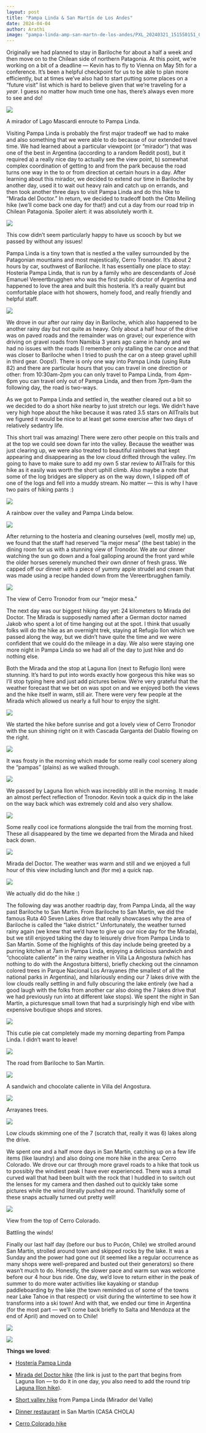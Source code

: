 ```yaml
---
layout: post
title: "Pampa Linda & San Martín de Los Andes"
date: 2024-04-04
author: Arathi
image: "pampa-linda-amp-san-martn-de-los-andes/PXL_20240321_151550151_Original.jpeg"
---
```


Originally we had planned to stay in Bariloche for about a half a week and then move on to the Chilean side of northern Patagonia. At this point, we’re working on a bit of a deadline — Kevin has to fly to Vienna on May 5th for a conference. It’s been a helpful checkpoint for us to be able to plan more efficiently, but at times we’ve also had to start putting some places on a “future visit” list which is hard to believe given that we’re traveling for a _year_. I guess no matter how much time one has, there’s always even more to see and do!

![](assets/img/pampa-linda-amp-san-martn-de-los-andes/P3200005_Original.jpeg)

<figcaption>

A mirador of Lago Mascardi enroute to Pampa Linda.

</figcaption>

Visiting Pampa Linda is probably the first major tradeoff we had to make and also something that we were able to do because of our extended travel time. We had learned about a particular viewpoint (or “mirador”) that was one of the best in Argentina (according to a random Reddit post), but it required a) a really nice day to actually see the view point, b) somewhat complex coordination of getting to and from the park because the road turns one way in the to or from direction at certain hours in a day. After learning about this mirador, we decided to extend our time in Bariloche by another day, used it to wait out heavy rain and catch up on errands, and then took another three days to visit Pampa Linda and do this hike to “Mirada del Doctor.” In return, we decided to tradeoff both the Otto Meiling hike (we’ll come back one day for that!) and cut a day from our road trip in Chilean Patagonia. Spoiler alert: it was absolutely worth it.

![](assets/img/pampa-linda-amp-san-martn-de-los-andes/P3200007_Original.jpeg)

<figcaption>

This cow didn’t seem particularly happy to have us scooch by but we passed by without any issues!

</figcaption>

Pampa Linda is a tiny town that is nestled a the valley surrounded by the Patagonian mountains and most majestically, Cerro Tronador. It’s about 2 hours by car, southwest of Bariloche. It has essentially one place to stay: Hosteria Pampa Linda, that is run by a family who are descendants of José Emanuel Vereertbrugghen who was the first public doctor of Argentina and happened to love the area and built this hosteria. It’s a really quaint but comfortable place with hot showers, homely food, and really friendly and helpful staff.

![](assets/img/pampa-linda-amp-san-martn-de-los-andes/PXL_20240320_174216859_Original.jpeg)

We drove in our after our rainy day in Bariloche, which also happened to be another rainy day but not quite as heavy. Only about a half hour of the drive was on paved roads and the remainder was on gravel; our experience with driving on gravel roads from Namibia 3 years ago came in handy and we had no issues with the roads (I remember only stalling the car once and that was closer to Bariloche when I tried to push the car on a steep gravel uphill in third gear. Oops!). There is only one way into Pampa Linda (using Ruta 82) and there are particular hours that you can travel in one direction or other: from 10:30am-2pm you can only travel to Pampa Linda, from 4pm-6pm you can travel only out of Pampa Linda, and then from 7pm-9am the following day, the road is two-ways.

As we got to Pampa Linda and settled in, the weather cleared out a bit so we decided to do a short hike nearby to just stretch our legs. We didn’t have very high hope about the hike because it was rated 3.5 stars on AllTrails but we figured it would be nice to at least get some exercise after two days of relatively sedantry life.

This short trail was amazing! There were zero other people on this trails and at the top we could see down far into the valley. Because the weather was just clearing up, we were also treated to beautiful rainbows that kept appearing and disappearing as the low cloud drifted through the valley. I’m going to have to make sure to add my own 5 star review to AllTrails for this hike as it easily was worth the short uphill climb. Also maybe a note that some of the log bridges are slippery as on the way down, I slipped off of one of the logs and fell into a muddy stream. No matter — this is why I have two pairs of hiking pants :)

![](assets/img/pampa-linda-amp-san-martn-de-los-andes/P3200024_Original.jpeg)

<figcaption>

A rainbow over the valley and Pampa Linda below.

</figcaption>

![](assets/img/pampa-linda-amp-san-martn-de-los-andes/P3200013_Original.jpeg)

After returning to the hosteria and cleaning ourselves (well, mostly me) up, we found that the staff had reserved “la mejor mesa” (the best table) in the dining room for us with a stunning view of Tronodor. We ate our dinner watching the sun go down and a foal galloping around the front yard while the older horses serenely munched their own dinner of fresh grass. We capped off our dinner with a piece of yummy apple strudel and cream that was made using a recipe handed down from the Vereertbrugghen family.

![](assets/img/pampa-linda-amp-san-martn-de-los-andes/P3200031_Original.jpeg)

<figcaption>

The view of Cerro Tronodor from our “mejor mesa.”

</figcaption>

The next day was our biggest hiking day yet: 24 kilometers to Mirada del Doctor. The Mirada is supposedly named after a German doctor named Jakob who spent a lot of time hanging out at the spot. I think that usually folks will do the hike as an overnight trek, staying at Refugio Ilon which we passed along the way, but we didn’t have quite the time and we were confident that we could do the mileage in a day. We also were staying one more night in Pampa Linda so we had all of the day to just hike and do nothing else.

Both the Mirada and the stop at Laguna Ilon (next to Refugio Ilon) were stunning. It’s hard to put into words exactly how gorgeous this hike was so I’ll stop typing here and just add pictures below. We’re very grateful that the weather forecast that we bet on was spot on and we enjoyed both the views and the hike itself in warm, still air. There were very few people at the Mirada which allowed us nearly a full hour to enjoy the sight.

![](assets/img/pampa-linda-amp-san-martn-de-los-andes/P3210047_Original.jpeg)

<figcaption>

We started the hike before sunrise and got a lovely view of Cerro Tronodor with the sun shining right on it with Cascada Garganta del Diablo flowing on the right.

</figcaption>

![](assets/img/pampa-linda-amp-san-martn-de-los-andes/P3210050_Original.jpeg)

<figcaption>

It was frosty in the morning which made for some really cool scenery along the “pampas” (plains) as we walked through.

</figcaption>

![](assets/img/pampa-linda-amp-san-martn-de-los-andes/P3210060_Original.jpeg)

<figcaption>

We passed by Laguna Ilon which was incredibly still in the morning. It made an almost perfect reflection of Tronodor. Kevin took a quick dip in the lake on the way back which was extremely cold and also very shallow.

</figcaption>

![](assets/img/pampa-linda-amp-san-martn-de-los-andes/P3210063_Original.jpeg)

<figcaption>

Some really cool ice formations alongside the trail from the morning frost. These all disappeared by the time we departed from the Mirada and hiked back down.

</figcaption>

![](assets/img/pampa-linda-amp-san-martn-de-los-andes/PXL_20240321_151550151_Original.jpeg)

<figcaption>

Mirada del Doctor. The weather was warm and still and we enjoyed a full hour of this view including lunch and (for me) a quick nap.

</figcaption>

![](assets/img/pampa-linda-amp-san-martn-de-los-andes/20240321_115317_Original.jpeg)

<figcaption>

We actually did do the hike :)

</figcaption>

The following day was another roadtrip day, from Pampa Linda, all the way past Bariloche to San Martín. From Bariloche to San Martín, we did the famous Ruta 40 Seven Lakes drive that really showcases why the area of Bariloche is called the “lake district.” Unfortunately, the weather turned rainy again (we knew that we’d have to give up our nice day for the Mirada), but we still enjoyed taking the day to leisurely drive from Pampa Linda to San Martín. Some of the highlights of this day include being greeted by a purring kitchen at 7am in Pampa Linda, enjoying a delicious sandwich and “chocolate caliente” in the rainy weather in Villa La Angostura (which has nothing to do with the Angostura bitters), briefly checking out the cinnamon colored trees in Parque Nacional Los Arrayanes (the smallest of all the national parks in Argentina), and hilariously ending our 7 lakes drive with the low clouds really settling in and fully obscuring the lake entirely (we had a good laugh with the folks from another car also doing the 7 lakes drive that we had previously run into at different lake stops). We spent the night in San Martín, a picturesque small town that had a surprisingly high end vibe with expensive boutique shops and stores.

![](assets/img/pampa-linda-amp-san-martn-de-los-andes/PXL_20240322_104353737_Original.jpeg)

<figcaption>

This cutie pie cat completely made my morning departing from Pampa Linda. I didn’t want to leave!

</figcaption>

![](assets/img/pampa-linda-amp-san-martn-de-los-andes/P3220099_Original.jpeg)

<figcaption>

The road from Bariloche to San Martín.

</figcaption>

![](assets/img/pampa-linda-amp-san-martn-de-los-andes/PXL_20240322_153245576_Original.jpeg)

<figcaption>

A sandwich and chocolate caliente in Villa del Angostura.

</figcaption>

![](assets/img/pampa-linda-amp-san-martn-de-los-andes/PXL_20240322_171000712_Original.jpeg)

<figcaption>

Arrayanes trees.

</figcaption>

![](assets/img/pampa-linda-amp-san-martn-de-los-andes/P3220127_Original.jpeg)

<figcaption>

Low clouds skimming one of the 7 (scratch that, really it was 6) lakes along the drive.

</figcaption>

We spent one and a half more days in San Martín, catching up on a few life items (like laundry) and also doing one more hike in the area: Cerro Colorado. We drove our car through more gravel roads to a hike that took us to possibly the windiest peak I have ever experienced. There was a small curved wall that had been built with the rock that I huddled in to switch out the lenses for my camera and then dashed out to quickly take some pictures while the wind literally pushed me around. Thankfully some of these snaps actually turned out pretty well!

![](assets/img/pampa-linda-amp-san-martn-de-los-andes/P3230009_Original.jpeg)

<figcaption>

View from the top of Cerro Colorado.

</figcaption>

Battling the winds!

Finally our last half day (before our bus to Pucón, Chile) we strolled around San Martín, strolled around town and skipped rocks by the lake. It was a Sunday and the power had gone out (it seemed like a regular occurrence as many shops were well-prepared and busted out their generators) so there wasn’t much to do. Honestly, the slower pace and warm sun was welcome before our 4 hour bus ride. One day, we’d love to return either in the peak of summer to do more water activities like kayaking or standup paddleboarding by the lake (the town reminded us of some of the towns near Lake Tahoe in that respect) or visit during the wintertime to see how it transforms into a ski town! And with that, we ended our time in Argentina (for the most part — we’ll come back briefly to Salta and Mendoza at the end of April) and moved on to Chile!

![](assets/img/pampa-linda-amp-san-martn-de-los-andes/P3240006_Original.jpeg)

![](assets/img/pampa-linda-amp-san-martn-de-los-andes/P3240012_Original.jpeg)

**Things we loved**:

- [Hostería Pampa Linda](https://maps.app.goo.gl/oMtAUrVrCRcMU6MQA?g_st=ic)

- [Mirada del Doctor hike](https://www.alltrails.com/es/ruta/argentina/rio-negro/sendero-mirada-del-doctor) (the link is just to the part that begins from Laguna Ilon — to do it in one day, you also need to add the round trip [Laguna Illon hike](https://www.alltrails.com/trail/argentina/rio-negro/laguna-ilon-pampa-linda)).

- [Short valley hike](https://www.alltrails.com/trail/argentina/rio-negro/mirador-del-valle) from Pampa Linda (Mirador del Valle)

- [Dinner restaurant](https://maps.app.goo.gl/kbX8q8qNS5r2napJ8?g_st=ic) in San Martín (CASA CHOLA)

- [Cerro Colorado hike](https://www.alltrails.com/trail/argentina/neuquen/cerro-colorado--2)
